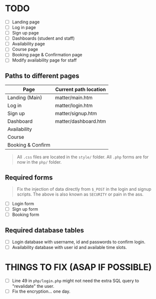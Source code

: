 # TODO

* [ ] Landing page
* [ ] Log in page
* [ ] Sign up page
* [ ] Dashboards (student and staff)
* [ ] Availability page
* [ ] Course page
* [ ] Booking page & Confirmation page
* [ ] Modify availability page for staff

## Paths to different pages

| Page              | Current path location |
| ----------------- | --------------------- |
| Landing (Main)    | matter/main.htm       |
| Log in            | matter/login.htm      |
| Sign up           | matter/signup.htm     |
| Dashboard         | matter/dashboard.htm  |
| Availability      |                       |
| Course            |                       |
| Booking & Confirm |                       |

> All `.css` files are located in the `style/` folder. All `.php` forms are for now in the `php/` folder.

## Required forms
> Fix the injection of data directly from `$_POST` in the login and signup scripts.
The above is also known as `SECURITY` or pain in the ass.
* [ ] Login form
* [ ] Sign up form
* [ ] Booking form

## Required database tables
* [ ] Login database with username, id and passwords to confirm login.
* [ ] Availability database with user id and available time slots.

# THINGS TO FIX (ASAP IF POSSIBLE)
* [ ] Line 49 in `php/login.php` might not need the extra SQL query to "revalidate" the user.
* [ ] Fix the encryption... one day.